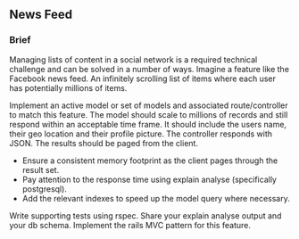 ## News Feed

### Brief

Managing lists of content in a social network is a required technical challenge and can be solved in a number of ways. Imagine a feature like the Facebook news feed. An infinitely scrolling list of items where each user has potentially millions of items.

Implement an active model or set of models and associated route/controller to match this feature. The model should scale to millions of records and still respond within an acceptable time frame. It should include the users name, their geo location and their profile picture.
The controller responds with JSON. The results should be paged from the client.

- Ensure a consistent memory footprint as the client pages through the result set.
- Pay attention to the response time using explain analyse (specifically postgresql).
- Add the relevant indexes to speed up the model query where necessary.

Write supporting tests using rspec.
Share your explain analyse output and your db schema.
Implement the rails MVC pattern for this feature.

